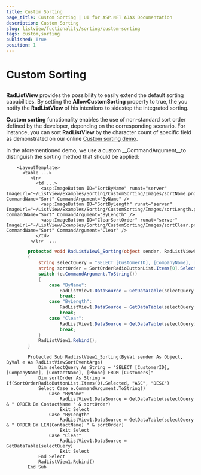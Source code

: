 ```yaml
---
title: Custom Sorting
page_title: Custom Sorting | UI for ASP.NET AJAX Documentation
description: Custom Sorting
slug: listview/fuctionality/sorting/custom-sorting
tags: custom,sorting
published: True
position: 1
---
```


# Custom Sorting



## 

__RadListView__ provides the possibility to easily extend the default sorting capabilities. By setting the __AllowCustomSorting__ property to true, the you notify the __RadListView__ of his intentions to sidestep the integrated sorting.

__Custom sorting__ functionality enables the use of non-standard sort order defined by the developer, depending on the corresponding scenario. For instance, you can sort __RadListView__ by the character count of specific field as demonstrated on our online [Custom sorting demo](http://demos.telerik.com/aspnet-ajax-beta/listview/examples/sorting/customsorting/defaultcs.aspx).

In the aforementioned demo, we use a custom __CommandArgument__to distinguish the sorting method that should be applied:

````ASPNET
	<LayoutTemplate>
	  <table ...>
	     <tr>
	       <td ...>                
	         <asp:ImageButton ID="SortByName" runat="server" ImageUrl="~/ListView/Examples/Sorting/CustomSorting/Images/sortName.png" CommandName="Sort" CommandArgument="ByName" />                
	         <asp:ImageButton ID="SortByLength" runat="server" ImageUrl="~/ListView/Examples/Sorting/CustomSorting/Images/sortLength.png" CommandName="Sort" CommandArgument="ByLength" />                
	         <asp:ImageButton ID="ClearSortOrder" runat="server" ImageUrl="~/ListView/Examples/Sorting/CustomSorting/Images/sortClear.png" CommandName="Sort" CommandArgument="Clear" />            
	       </td>       
	     </tr>  ...			
````





````C#
	    protected void RadListView1_Sorting(object sender, RadListViewSortEventArgs e)
	    {
	        string selectQuery = "SELECT [CustomerID], [CompanyName], [ContactName], [Phone] FROM [Customers]";
	        string sortOrder = SortOrderRadioButtonList.Items[0].Selected ? "ASC" : "DESC";
	        switch (e.CommandArgument.ToString())
	        {
	            case "ByName":
	                RadListView1.DataSource = GetDataTable(selectQuery + " ORDER BY ContactName " + sortOrder);
	                break;
	            case "ByLength":
	                RadListView1.DataSource = GetDataTable(selectQuery + " ORDER BY LEN(ContactName) " + sortOrder);
	                break;
	            case "Clear":
	                RadListView1.DataSource = GetDataTable(selectQuery);
	                break;
	        }
	        RadListView1.Rebind();
	    }
````
````VB.NET
	    Protected Sub RadListView1_Sorting(ByVal sender As Object, ByVal e As RadListViewSortEventArgs)
	        Dim selectQuery As String = "SELECT [CustomerID], [CompanyName], [ContactName], [Phone] FROM [Customers]"
	        Dim sortOrder As String = If(SortOrderRadioButtonList.Items(0).Selected, "ASC", "DESC")
	        Select Case e.CommandArgument.ToString()
	            Case "ByName"
	                RadListView1.DataSource = GetDataTable(selectQuery & " ORDER BY ContactName " & sortOrder)
	                Exit Select
	            Case "ByLength"
	                RadListView1.DataSource = GetDataTable(selectQuery & " ORDER BY LEN(ContactName) " & sortOrder)
	                Exit Select
	            Case "Clear"
	                RadListView1.DataSource = GetDataTable(selectQuery)
	                Exit Select
	        End Select
	        RadListView1.Rebind()
	    End Sub
````

